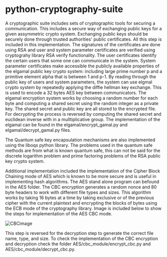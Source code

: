 # python-cryptography-suite
A cryptographic suite includes sets of cryptographic tools for securing a communication. This includes a secure way of exchanging public keys for a given assymmetric crypto system. Exchanging public keys should be securely done through trusted authorities' public certificates. All this step is included in this implementation. The signatures of the certificates are done using RSA and user and system parameter certificates are verified using cryptograhy library RSA verify functionality. The user certificates identify the certain users that some one can communicate in the system. System parameter certificates make accessible the publicly available properties of the elgamal public key crypto system: including large prime number p and a primitive element alpha that is between 1 and p-1. By reading through the public key of users and system parameters, the system can use elgmal crypto system by repeatedly applying the diffie hellman key exchange. This is used to encode a 32 bytes AES key between communicators. The elgamal encryption system works by choosing a random number for each byte and computing a shared secret using the random integer as a private key. The shared secret and public key are all stored to the encrypted file. For decrypting the process is reversed by computing the shared secret and euclidean inverse with in a mulltiplicative group. The implementation of the elgamal can be found in the elgamal/encrypt_gamal.py and elgamal/decrypt_gamal.py files.

The Quantum safe key encapsulation mechanisms are also implemented using the liboqs python library. The problems used in the quantum safe methods are from what is known quantum safe, this can not be said for the discrete logarithm problem and prime factoring problems of the RSA public key crypto system. 

Additional implementation included the implementation of the Cipher Block Chaining mode of AES which is known to be more secure and is useful in implementing hash algorithms. The AES stand alone program can befound in the AES folder. The CBC encryption generates a random nonce and 80 byte headers to work with different file types and sizes. This algorithm works by taking 16 bytes at a time by taking exclusive or of the previous cipher with the current plaintext and encrypting the blocks of bytes using the ECB mode of the cryptography library. Image is included below to show the steps for implementation of the AES CBC mode. 


![CBCimage](https://github.com/user-attachments/assets/cd6149ca-9335-49a4-8b62-4aff3a27db72)

This step is reversed for the decryption step to generate the correct file name, type, and size. To check the implementation of the CBC encryption and decryption check the folder AES/cbc_module/encrypt_cbc.py and AES/cbc_module/decrypt_cbc.py. 
